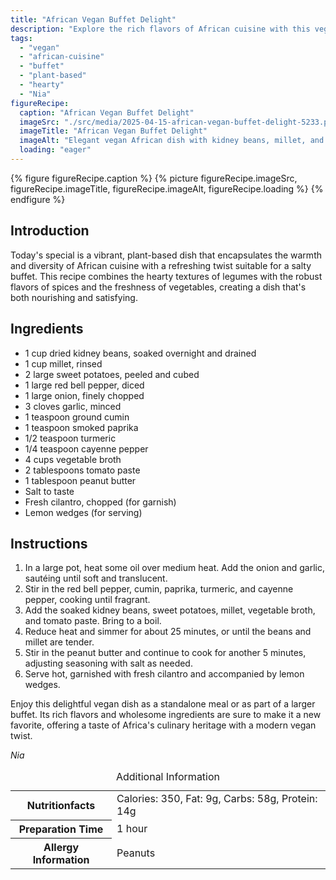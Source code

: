 ```yaml
---
title: "African Vegan Buffet Delight"
description: "Explore the rich flavors of African cuisine with this vegan buffet delight, featuring kidney beans, millet, and sweet potatoes, spiced perfectly to warm your day."
tags:
  - "vegan"
  - "african-cuisine"
  - "buffet"
  - "plant-based"
  - "hearty"
  - "Nia"
figureRecipe: 
  caption: "African Vegan Buffet Delight"
  imageSrc: "./src/media/2025-04-15-african-vegan-buffet-delight-5233.png"
  imageTitle: "African Vegan Buffet Delight"
  imageAlt: "Elegant vegan African dish with kidney beans, millet, and sweet potatoes in a ceramic bowl, garnished with cilantro, lemon wedges, on a minimalist table with a simple vase."
  loading: "eager"
---
```


{% figure figureRecipe.caption %}
{% picture figureRecipe.imageSrc, figureRecipe.imageTitle, figureRecipe.imageAlt, figureRecipe.loading %}
{% endfigure %}

## Introduction

Today's special is a vibrant, plant-based dish that encapsulates the warmth and diversity of African cuisine with a refreshing twist suitable for a salty buffet. This recipe combines the hearty textures of legumes with the robust flavors of spices and the freshness of vegetables, creating a dish that's both nourishing and satisfying.

## Ingredients

- 1 cup dried kidney beans, soaked overnight and drained
- 1 cup millet, rinsed
- 2 large sweet potatoes, peeled and cubed
- 1 large red bell pepper, diced
- 1 large onion, finely chopped
- 3 cloves garlic, minced
- 1 teaspoon ground cumin
- 1 teaspoon smoked paprika
- 1/2 teaspoon turmeric
- 1/4 teaspoon cayenne pepper
- 4 cups vegetable broth
- 2 tablespoons tomato paste
- 1 tablespoon peanut butter
- Salt to taste
- Fresh cilantro, chopped (for garnish)
- Lemon wedges (for serving)

## Instructions

1. In a large pot, heat some oil over medium heat. Add the onion and garlic, sautéing until soft and translucent.
2. Stir in the red bell pepper, cumin, paprika, turmeric, and cayenne pepper, cooking until fragrant.
3. Add the soaked kidney beans, sweet potatoes, millet, vegetable broth, and tomato paste. Bring to a boil.
4. Reduce heat and simmer for about 25 minutes, or until the beans and millet are tender.
5. Stir in the peanut butter and continue to cook for another 5 minutes, adjusting seasoning with salt as needed.
6. Serve hot, garnished with fresh cilantro and accompanied by lemon wedges.

Enjoy this delightful vegan dish as a standalone meal or as part of a larger buffet. Its rich flavors and wholesome ingredients are sure to make it a new favorite, offering a taste of Africa's culinary heritage with a modern vegan twist.

*Nia*

<table><caption class='sr-only'>Additional Information</caption><tr><th>Nutritionfacts</th><td>Calories: 350, Fat: 9g, Carbs: 58g, Protein: 14g&nbsp;</td></tr><tr><th>Preparation Time</th><td>1 hour&nbsp;</td></tr><tr><th>Allergy Information</th><td>Peanuts&nbsp;</td></tr></table>

